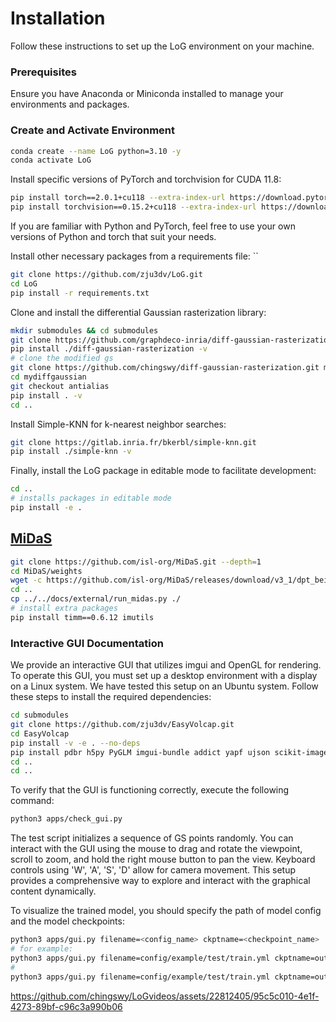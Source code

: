 # Installation

Follow these instructions to set up the LoG environment on your machine.

### Prerequisites

Ensure you have Anaconda or Miniconda installed to manage your environments and packages.

### Create and Activate Environment

```bash
conda create --name LoG python=3.10 -y
conda activate LoG
```

Install specific versions of PyTorch and torchvision for CUDA 11.8:

```bash
pip install torch==2.0.1+cu118 --extra-index-url https://download.pytorch.org/whl/cu118
pip install torchvision==0.15.2+cu118 --extra-index-url https://download.pytorch.org/whl/cu118
```

If you are familiar with Python and PyTorch, feel free to use your own versions of Python and torch that suit your needs.

Install other necessary packages from a requirements file:
``
```bash
git clone https://github.com/zju3dv/LoG.git
cd LoG
pip install -r requirements.txt
```

Clone and install the differential Gaussian rasterization library:

```bash
mkdir submodules && cd submodules
git clone https://github.com/graphdeco-inria/diff-gaussian-rasterization.git --recursive
pip install ./diff-gaussian-rasterization -v
# clone the modified gs
git clone https://github.com/chingswy/diff-gaussian-rasterization.git mydiffgaussian --recursive
cd mydiffgaussian
git checkout antialias
pip install . -v
cd ..
```

Install Simple-KNN for k-nearest neighbor searches:

```bash
git clone https://gitlab.inria.fr/bkerbl/simple-knn.git
pip install ./simple-knn -v
```

Finally, install the LoG package in editable mode to facilitate development:

```bash
cd ..
# installs packages in editable mode
pip install -e .
```


## [MiDaS](https://github.com/isl-org/MiDaS)

```bash
git clone https://github.com/isl-org/MiDaS.git --depth=1
cd MiDaS/weights
wget -c https://github.com/isl-org/MiDaS/releases/download/v3_1/dpt_beit_large_512.pt
cd ..
cp ../../docs/external/run_midas.py ./
# install extra packages
pip install timm==0.6.12 imutils
```

### Interactive GUI Documentation

We provide an interactive GUI that utilizes imgui and OpenGL for rendering. To operate this GUI, you must set up a desktop environment with a display on a Linux system. We have tested this setup on an Ubuntu system. Follow these steps to install the required dependencies:

```bash
cd submodules
git clone https://github.com/zju3dv/EasyVolcap.git
cd EasyVolcap
pip install -v -e . --no-deps
pip install pdbr h5py PyGLM imgui-bundle addict yapf ujson scikit-image cuda-python ruamel.yaml
cd ..
cd ..
```

To verify that the GUI is functioning correctly, execute the following command:

```bash
python3 apps/check_gui.py
```

The test script initializes a sequence of GS points randomly. You can interact with the GUI using the mouse to drag and rotate the viewpoint, scroll to zoom, and hold the right mouse button to pan the view. Keyboard controls using 'W', 'A', 'S', 'D' allow for camera movement. This setup provides a comprehensive way to explore and interact with the graphical content dynamically.

To visualize the trained model, you should specify the path of model config and the model checkpoints:

```bash
python3 apps/gui.py filename=<config_name> ckptname=<checkpoint_name>
# for example:
python3 apps/gui.py filename=config/example/test/train.yml ckptname=output/example/test/log/model_init_wotrain.pth
# 
python3 apps/gui.py filename=config/example/test/train.yml ckptname=output/example/test/log/model_latest_wotrain.pth
```

https://github.com/chingswy/LoGvideos/assets/22812405/95c5c010-4e1f-4273-89bf-c96c3a990b06

